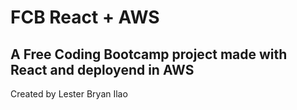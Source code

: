 # FCB React + AWS
A Free Coding Bootcamp project made with React and deployend in AWS
---

Created by Lester Bryan Ilao
